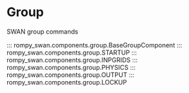 # Group

SWAN group commands

::: rompy_swan.components.group.BaseGroupComponent
::: rompy_swan.components.group.STARTUP
::: rompy_swan.components.group.INPGRIDS
::: rompy_swan.components.group.PHYSICS
::: rompy_swan.components.group.OUTPUT
::: rompy_swan.components.group.LOCKUP